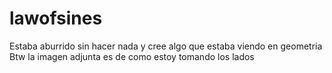 # lawofsines
Estaba aburrido sin hacer nada y cree algo que estaba viendo en geometria
Btw la imagen adjunta es de como estoy tomando los lados
